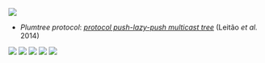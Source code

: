 ![](https://raw.githubusercontent.com/lmmx/shots/master/2016/Sep/sel1.png)

- _Plumtree protocol_: [_protocol push-lazy-push multicast tree_](http://homepages.gsd.inesc-id.pt/~jleitao/pdf/srds07-leitao.pdf) (Leitão _et al._ 2014)

![](https://raw.githubusercontent.com/lmmx/shots/master/2016/Sep/sel2.png)
![](https://raw.githubusercontent.com/lmmx/shots/master/2016/Sep/sel3.png)
![](https://raw.githubusercontent.com/lmmx/shots/master/2016/Sep/sel4.png)
![](https://raw.githubusercontent.com/lmmx/shots/master/2016/Sep/sel5.png)
![](https://raw.githubusercontent.com/lmmx/shots/master/2016/Sep/sel6.png)
